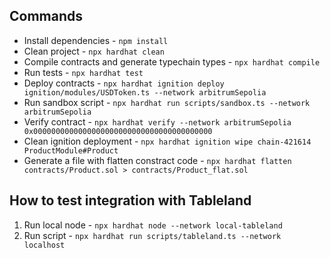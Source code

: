 ## Commands

- Install dependencies - `npm install`
- Clean project - `npx hardhat clean`
- Compile contracts and generate typechain types - `npx hardhat compile`
- Run tests - `npx hardhat test`
- Deploy contracts - `npx hardhat ignition deploy ignition/modules/USDToken.ts --network arbitrumSepolia`
- Run sandbox script - `npx hardhat run scripts/sandbox.ts --network arbitrumSepolia`
- Verify contract - `npx hardhat verify --network arbitrumSepolia 0x0000000000000000000000000000000000000000`
- Clean ignition deployment - `npx hardhat ignition wipe chain-421614 ProductModule#Product`
- Generate a file with flatten constract code - `npx hardhat flatten contracts/Product.sol > contracts/Product_flat.sol`

## How to test integration with Tableland

1. Run local node - `npx hardhat node --network local-tableland`
2. Run script - `npx hardhat run scripts/tableland.ts --network localhost`
